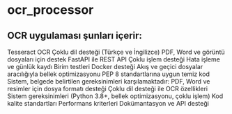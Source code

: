 # ocr_processor
## OCR uygulaması şunları içerir:
Tesseract OCR 
Çoklu dil desteği (Türkçe ve İngilizce)
PDF, Word ve görüntü dosyaları için destek
FastAPI ile REST API
Çoklu işlem desteği
Hata işleme ve günlük kaydı
Birim testleri
Docker desteği
Akış ve geçici dosyalar aracılığıyla bellek optimizasyonu
PEP 8 standartlarına uygun temiz kod
Sistem, belgede belirtilen gereksinimleri karşılamaktadır:
PDF, Word ve resimler için dosya formatı desteği
Çoklu dil desteği ile OCR özellikleri
Sistem gereksinimleri (Python 3.8+, bellek optimizasyonu, çoklu işlem)
Kod kalite standartları
Performans kriterleri
Dokümantasyon ve API desteği
